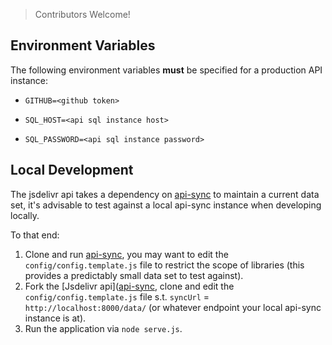 
> Contributors Welcome!

## Environment Variables

The following environment variables **must** be specified for a production API instance:

- `GITHUB=<github token>`

- `SQL_HOST=<api sql instance host>`
- `SQL_PASSWORD=<api sql instance password>`

## Local Development

The jsdelivr api takes a dependency on [api-sync](https://github.com/jsdelivr/api-sync) to maintain a current data set,
it's advisable to test against a local api-sync instance when developing locally.

To that end:

1. Clone and run [api-sync](https://github.com/jsdelivr/api-sync), you may want to edit the `config/config.template.js` file
to restrict the scope of libraries (this provides a predictably small data set to test against).
2. Fork the [Jsdelivr api]([api-sync](https://github.com/jsdelivr/api), clone and edit the `config/config.template.js` file
s.t. `syncUrl` = `http://localhost:8000/data/` (or whatever endpoint your local api-sync instance is at).
3. Run the application via `node serve.js`.
